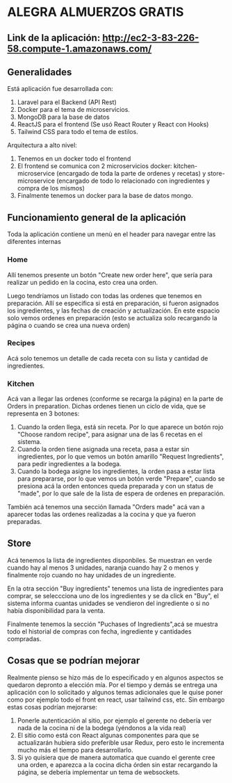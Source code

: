 # ALEGRA ALMUERZOS GRATIS

## Link de la aplicación: http://ec2-3-83-226-58.compute-1.amazonaws.com/

## Generalidades 

Está aplicación fue desarrollada con:
1. Laravel para el Backend (API Rest)
2. Docker para el tema de microservicios.
3. MongoDB para la base de datos
4. ReactJS para el frontend (Se usó React Router y React con Hooks)
5. Tailwind CSS para todo el tema de estilos.


Arquitectura a alto nivel:
1. Tenemos en un docker todo el frontend
2. El frontend se comunica con 2 microservicios docker: kitchen-microservice (encargado de toda la parte de ordenes y recetas) y store-microservice (encargado de todo lo relacionado con ingredientes y compra de los mismos)
3. Finalmente tenemos un docker para la base de datos mongo.


## Funcionamiento general de la aplicación

Toda la aplicación contiene un menù en el header para navegar entre las diferentes internas

### Home

Allí tenemos presente un botón "Create new order here", que sería para realizar un pedido en la cocina, esto crea una orden.

Luego tendríamos un listado con todas las ordenes que tenemos en preparación. Allí se especifica si está en preparación, si fueron asignados los ingredientes, y las fechas de creación y actualización. En este espacio solo vemos ordenes en preparación (esto se actualiza solo recargando la página o cuando se crea una nueva orden)

### Recipes

Acá solo tenemos un detalle de cada receta con su lista y cantidad de ingredientes.

### Kitchen

Acá van a llegar las ordenes (conforme se recarga la página) en la parte de Orders in preparation. Dichas ordenes tienen un ciclo de vida, que se representa en 3 botones:

1. Cuando la orden llega, está sin receta. Por lo que aparece un botón rojo "Choose random recipe", para asignar una de las 6 recetas en el sistema.
2. Cuando la orden tiene asignada una receta, pasa a estar sin ingredientes, por lo que vemos un botón amarillo "Request Ingredients", para pedir ingredientes a la bodega.
3. Cuando la bodega asigne los ingredientes, la orden pasa a estar lista para prepararse, por lo que vemos un botón verde "Prepare", cuando se presiona acá la orden entonces queda preparada y con un status de "made", por lo que sale de la lista de espera de ordenes en preparación.


También acá tenemos una sección llamada "Orders made" acá van a aparecer todas las ordenes realizadas a la cocina y que ya fueron preparadas.


## Store

Acá tenemos la lista de ingredientes disponbiles. Se muestran en verde cuando hay al menos 3 unidades, naranja cuando hay 2 o menos y finalmente rojo cuando no hay unidades de un ingrediente.

En la otra sección "Buy ingredients" tenemos una lista de ingredientes para comprar, se seleccciona uno de los ingredientes y se da click en "Buy", el sistema informa cuantas unidades se vendieron del ingrediente o si no había disponibilidad para la venta.

Finalmente tenemos la sección "Puchases of Ingredients",acá se muestra todo el historial de compras con fecha, ingrediente y cantidades compradas.

## Cosas que se podrían mejorar

Realmente pienso se hizo más de lo especificado y en algunos aspectos se quedaron depronto a elección mía. Por el tiempo y demás se entrega una aplicación con lo solicitado y algunos temas adicionales que le quise poner como por ejemplo todo el front en react, usar tailwind css, etc. Sin embargo estas cosas podrían mejorarse:
1. Ponerle autenticación al sitio, por ejemplo el gerente no debería ver nada de la cocina ni de la bodega (yéndonos a la vida real)
2. El sitio como está con React algunas componentes para que se actualizarán hubiera sido preferible usar Redux, pero esto le incrementa mucho más el tiempo para desarrollarlo.
3. Si yo quisiera que de manera automatica que cuando el gerente cree una orden, e aparezca a la cocina dicha órden sin estar recargando la página, se debería implementar un tema de websockets.
